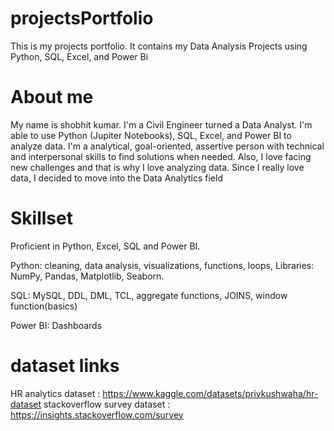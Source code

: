 # projectsPortfolio
This is my projects portfolio. It contains my Data Analysis Projects using Python, SQL, Excel, and Power Bi

# About me
My name is shobhit kumar. I'm a Civil Engineer turned a Data Analyst. I'm able to use Python (Jupiter Notebooks), SQL, Excel, and Power BI to analyze data. I'm a analytical, goal-oriented, assertive person with technical and interpersonal skills to find solutions when needed. Also, I love facing new challenges and that is why I love analyzing data. Since I really love data, I decided to move into the Data Analytics field

# Skillset
Proficient in Python, Excel, SQL and Power BI.

Python: cleaning, data analysis, visualizations, functions, loops, Libraries: NumPy, Pandas, Matplotlib, Seaborn.

SQL: MySQL, DDL, DML, TCL, aggregate functions, JOINS, window function(basics)

Power BI: Dashboards

# dataset links
HR analytics dataset : https://www.kaggle.com/datasets/priykushwaha/hr-dataset
stackoverflow survey dataset : https://insights.stackoverflow.com/survey



